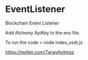# EventListener
Blockchain Event Listener

Add Alchemy ApiKey to the env file.

To run the code > node index_usdt.js

https://twitter.com/TanayAyitmaz